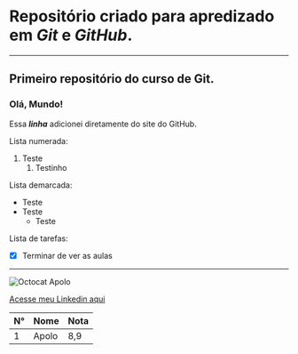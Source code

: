 # **Repositório criado para apredizado em *Git* e *GitHub*.**
---
## Primeiro repositório do curso de Git.

### Olá, Mundo!

Essa __*linha*__ adicionei diretamente do site do GitHub.

Lista numerada: 
1. Teste
   1. Testinho

Lista demarcada:
* Teste
* Teste
   * Teste

Lista de tarefas:
- [x] Terminar de ver as aulas
***
![Octocat Apolo](https://user-images.githubusercontent.com/62688708/112913866-0a483100-90d1-11eb-84a4-185da73203cc.png)

[Acesse meu Linkedin aqui](https://www.linkedin.com/in/vin%C3%ADcius-albuquerque-994813159/)

N°|Nome|Nota
---|---|---
1|Apolo|8,9